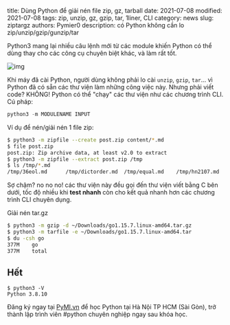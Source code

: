 title: Dùng Python để giải nén file zip, gz, tarball
date: 2021-07-08
modified: 2021-07-08
tags: zip, unzip, gz, gzip, tar, 1liner, CLI
category: news
slug: ziptargz
authors: Pymier0
description: có Python không cần lo zip/unzip/gzip/gunzip/tar

Python3 mang lại nhiều câu lệnh mới từ các module khiến Python có thể dùng
thay cho các công cụ chuyên biệt khác, và làm rất tốt.

![img](https://images.unsplash.com/photo-1548382340-e7280a94e3ae?crop=entropy&cs=tinysrgb&fit=max&fm=jpg&ixid=MnwyMzI1MzN8MHwxfHJhbmRvbXx8fHx8fHx8fDE2MjU3MDc5ODE&ixlib=rb-1.2.1&q=80&w=600)

Khi máy đã cài Python, người dùng không phải lo cài `unzip`, `gzip`, `tar`...
vì Python đã có sẵn các thư viện làm những công việc này.
Nhưng phải viết code? KHÔNG! Python có thể "chạy" các thư viện như các chương
trình CLI.
Cú pháp:

```py
python3 -m MODULENAME INPUT
```

Ví dụ để nén/giải nén 1 file zip:

```sh
$ python3 -m zipfile --create post.zip content/*.md
$ file post.zip
post.zip: Zip archive data, at least v2.0 to extract
$ python3 -m zipfile --extract post.zip /tmp
$ ls /tmp/*.md
/tmp/36eol.md	   /tmp/dictorder.md  /tmp/equal.md    /tmp/hn2107.md
```

Sợ chậm? no no no! các thư viện này đều gọi đến thư viện viết bằng C bên dưới,
tốc độ nhiều khi **test nhanh** còn cho kết quả nhanh hơn
các chương trình CLI chuyên dụng.

Giải nén tar.gz
```sh
$ python3 -m gzip -d ~/Downloads/go1.15.7.linux-amd64.tar.gz
$ python3 -m tarfile -e ~/Downloads/go1.15.7.linux-amd64.tar
$ du -csh go
377M	go
377M	total
```

## Hết
```
$ python3 -V
Python 3.8.10
```

Đăng ký ngay tại [PyMI.vn](https://pymi.vn) để học Python tại Hà Nội TP HCM (Sài Gòn),
trở thành lập trình viên #python chuyên nghiệp ngay sau khóa học.
